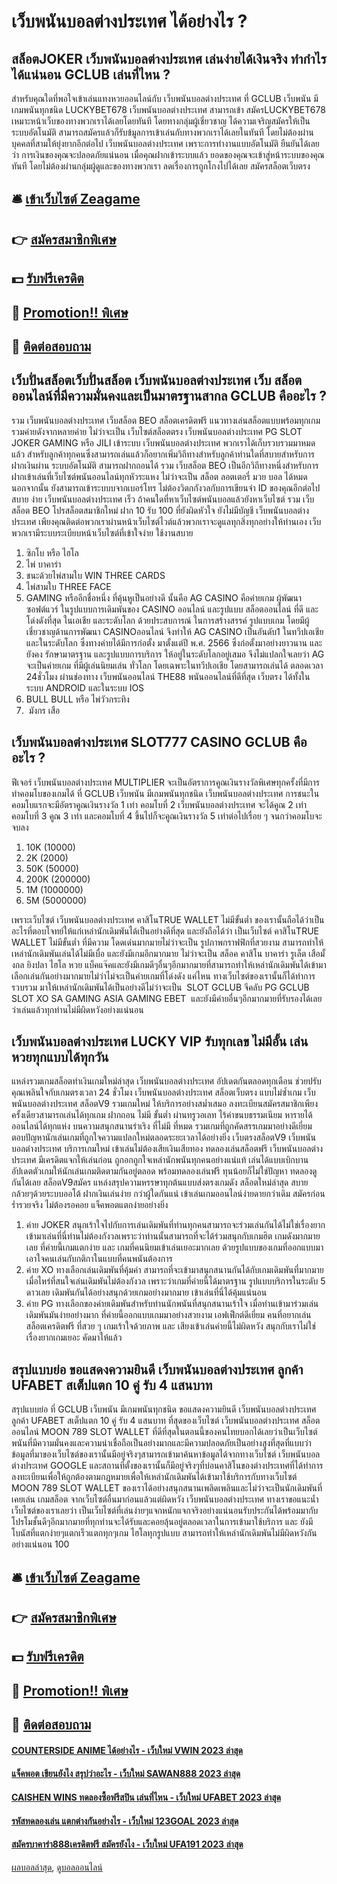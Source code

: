 # เว็บพนันบอลต่างประเทศ ได้อย่างไร ?
## สล็อตJOKER เว็บพนันบอลต่างประเทศ เล่นง่ายได้เงินจริง ทำกำไรได้แน่นอน GCLUB เล่นที่ไหน ?
สำหรับคุณใดที่พอใจเข้าเล่นแทงหวยออนไลน์กับ เว็บพนันบอลต่างประเทศ ที่ GCLUB เว็บพนัน มีเกมพนันทุกชนิด LUCKYBET678 เว็บพนันบอลต่างประเทศ สามารถเข้า สมัครLUCKYBET678 เหมาะหน้าเว็บของทางพวกเราได้เลยโดยทันที โดยทางกลุ่มผู้เชี่ยวชาญ ได้ความเจริญสมัครให้เป็นระบบอัตโนมัติ สามารถสมัครแล้วก็รับข้มูลการเข้าเล่นกับทางพวกเราได้เลยในทันที โดยไม่ต้องผ่านบุคคลที่สามให้ยุ่งยากอีกต่อไป เว็บพนันบอลต่างประเทศ เพราะการทำงานแบบอัตโนมัติ ยืนยันได้เลยว่า การเงินของคุณจะปลอดภัยแน่นอน เมื่อคุณฝากเข้าระบบแล้ว ยอดของคุณจะเข้าสู่หน้าระบบของคุณทันที โดยไม่ต้องผ่านกลุ่มผู้ดูและของทางพวกเรา ลดเรื่องการถูกโกงไปได้เลย สมัครสล็อตเว็บตรง

## 🛎 [เข้าเว็บไซต์ Zeagame](https://bit.ly/3SdLNi2)
## 👉 [สมัครสมาชิกพิเศษ](https://bit.ly/3SdLNi2)
## 💵 [รับฟรีเครดิต](https://bit.ly/3dyRKHj)
## 👑 [Promotion!! พิเศษ](https://bit.ly/3dyRKHj)
## 📱 [ติดต่อสอบถาม](https://bit.ly/3dyRKHj)

## เว็บปั่นสล็อตเว็บปั่นสล็อต เว็บพนันบอลต่างประเทศ เว็บ สล็อตออนไลน์ที่มีความมั่นคงและเป็นมาตรฐานสากล GCLUB คืออะไร ?
รวม เว็บพนันบอลต่างประเทศ เว็บสล็อต BEO สล็อตเครดิตฟรี แนวทางเล่นสล็อตแบบพร้อมทุกเกม รวมค่ายดังจากหลายค่าย ไม่ว่าจะเป็น เว็บไซต์สล็อตตรง เว็บพนันบอลต่างประเทศ PG SLOT JOKER GAMING หรือ JILI เข้าระบบ เว็บพนันบอลต่างประเทศ พวกเราได้เก็บรวบรวมมาหมดแล้ว สำหรับลูกค้าทุกคนซึ่งสามารถเล่นแล้วก็อยากเพิ่มวิถีทางสำหรับลูกค้าท่านใดที่สบายสำหรับการฝากเงินผ่าน ระบบอัตโนมัติ สามารถฝากถอนได้ รวม เว็บสล็อต BEO เป็นอีกวิถีทางหนึ่งสำหรับการฝากเข้าเล่นที่เว็บไซต์พนันออนไลน์ทุกหัวระแหง ไม่ว่าจะเป็น สล็อต ลอตเตอรี่ มวย บอล ได้หมด นอกจากนั้น ยังสามารถเข้าระบบบจากเบอร์โทร ไม่ต้องวิตกกังวลกับการเขียนจำ ID ของคุณอีกต่อไป สบาย ง่าย เว็บพนันบอลต่างประเทศ เร็ว ถ้าคนใดที่หาเว็บไซต์พนันบอลแล้วยังหาเว็บไซต์ รวม เว็บสล็อต BEO โปรสล็อตสมาชิกใหม่ ฝาก 10 รับ 100 ที่ยังผิดหัวใจ ยังไม่มีบัญชี เว็บพนันบอลต่างประเทศ เพียงคุณติดต่อพวกเราผ่านหน้าเว็บไซต์ไวต์แล้วพวกเราจะดูแลทุกสิ่งทุกอย่างให้ท่านเอง เว็บพวกเรามีระบบระเบียบหน้าเว็บไซต์ที่เข้าใจง่าย ใช้งานสบาย
1. ซิกโบ หรือ ไฮโล
2. ไพ่ บาคาร่า
3. ชนะด้วยไพ่สามใบ WIN THREE CARDS
4. ไพ่สามใบ THREE FACE
5. GAMING หรืออีกชื่อหนึ่ง ที่คุ้นหูเป็นอย่างดี นั้นคือ AG CASINO คือค่ายเกม ผู้พัฒนาซอฟต์แวร์ ในรูปแบบการเดิมพันของ CASINO ออนไลน์ และรูปแบบ สล็อตออนไลน์ ที่ดี และโด่งดังที่สุด ในเอเชีย และระดับโลก ด้วยประสบการณ์ ในการสร้างสรรค์ รูปแบบเกม โดยมีผู้เชี่ยวชาญด้านการพัฒนา CASINOออนไลน์ จึงทำให้ AG CASINO เป็นอันดับ1 ในทวีปเอเชีย และในระดับโลก ซึ่งทางค่ายได้มีการก่อตั้ง มาตั้งแต่ปี พ.ศ. 2566 ซึ่งก่อตั้งมาอย่างยาวนาน และยังคง รักษามาตรฐาน และรูปแบบการบริการ ให้อยู่ในระดับโลกอยู่เสมอ จึงไม่แปลกใจเลยว่า AG จะเป็นค่ายเกม ที่มีผู้เล่นนิยมเล่น ทั่วโลก โดยเฉพาะในทวีปเอเชีย โดยสามารถเล่นได้ ตลอดเวลา 24ชั่วโมง ผ่านช่องทาง เว็บพนันออนไลน์ THE88 พนันออนไลน์ที่ดีที่สุด เว็บตรง ได้ทั้งในระบบ ANDROID และในระบบ IOS
6. BULL BULL หรือ ไพ่วัวกระทิง
7.  มังกร เสือ

## เว็บพนันบอลต่างประเทศ SLOT777 CASINO GCLUB คืออะไร ?
ฟีเจอร์ เว็บพนันบอลต่างประเทศ MULTIPLIER จะเป็นอัตราการคูณเงินรางวัลพิเศษทุกครั้งที่มีการทำคอมโบของเกมได้ ที่ GCLUB เว็บพนัน มีเกมพนันทุกชนิด เว็บพนันบอลต่างประเทศ การชนะในคอมโบแรกจะมีอัตราคูณเงินรางวัล 1 เท่า คอมโบที่ 2 เว็บพนันบอลต่างประเทศ จะได้คูณ 2 เท่า คอมโบที่ 3 คูณ 3 เท่า และคอมโบที่ 4 ขึ้นไปก็จะคูณเงินรางวัล 5 เท่าต่อไปเรื่อย ๆ จนกว่าคอมโบจะจบลง
1. 10K (10000)
2. 2K (2000)
3. 50K (50000)
4. 200K (200000)
5. 1M (1000000)
6. 5M (5000000)

เพราะเว็บไซต์ เว็บพนันบอลต่างประเทศ คาสิโนTRUE WALLET ไม่มีขั้นต่ำ ของเรานั้นถือได้ว่าเป็นอะไรที่ตอบโจทย์ให้แก่เหล่านักเดิมพันได้เป็นอย่างดีที่สุด และยังถือได้ว่า เป็นเว็บไซต์ คาสิโนTRUE WALLET ไม่มีขั้นต่ำ ที่มีความ โดดเด่นมากมายไม่ว่าจะเป็น รูปภาพกราฟฟิกที่สวยงาม สามารถทำให้เหล่านักเดิมพันเล่นได้ไม่มีเบื่อ และยังมีเกมอีกมากมาย ไม่ว่าจะเป็น สล็อค คาสิโน บาคาร่า รูเล็ต เสือมั้งกล ยิงปลา ไฮโล หวย แบ็คแจ๊คและยังมีเกมดีๆอื่นๆอีกมากมายที่สามารถทำให้เหล่านักเดิมพันได้เข้ามาเลือกเล่นกันอย่างมากมายไม่ว่าไม่จะเป็นค่ายเกมที่โด่งดัง แค่ไหน ทางเว็บไซต์ของเรานั้นก็ได้ทำการรวบรวม มาให้เหล่านักเดิมพันได้เป็นอย่างดีไม่ว่าจะเป็น  SLOT GCLUB จีคลับ PG GCLUB SLOT XO SA GAMING ASIA GAMING EBET  และยังมีค่ายอื่นๆอีกมากมายที่รับรองได้เลยว่าเล่นแล้วทุกท่านไม่มีผิดหวังอย่างแน่นอน

## เว็บพนันบอลต่างประเทศ LUCKY VIP รับทุกเลข ไม่มีอั้น เล่นหวยทุกแบบได้ทุกวัน
แหล่งรวมเกมสล็อตทำเงินเกมใหม่ล่าสุด เว็บพนันบอลต่างประเทศ อัปเดตกันตลอดทุกเดือน ช่วยปรับคุณเพลินใจกับเกมตรงเวลา 24 ชั่วโมง เว็บพนันบอลต่างประเทศ สล็อตเว็บตรง แบบไม่ซ้ำเกม เว็บพนันบอลต่างประเทศ สล็อตV9 รวมเกมใหม่ ให้บริการอย่างสม่ำเสมอ ลงทะเบียนสมัครสมาชิกเพียงครั้งเดียวสามารถเล่นได้ทุกเกม ฝากถอน ไม่มี ขั้นต่ำ ผ่านทรูวอเลท ไร้ค่าขนบธรรมเนียม หารายได้ออนไลน์ได้ทุกแห่ง บนความสนุกสนานร่าเริง ที่ไม่มี ที่หมด รวมเกมที่ถูกคัดสรรเกมมาอย่างดีเยี่ยม ตอบปัญหานักเล่นเกมที่ถูกใจความแปลกใหม่ตลอดระยะเวลาได้อย่างยิ่ง เว็บตรงสล็อตV9 เว็บพนันบอลต่างประเทศ บริการเกมใหม่ เข้าเล่นไม่ต้องเสียเงินเสียทอง ทดลองเล่นสล็อตฟรี เว็บพนันบอลต่างประเทศ มีเครดิตแจกให้เล่นก่อน ถูกอกถูกใจเหล่านักพนันทุกคนอย่างแน่แท้ เล่นได้แบบเบิกบาน อัปเดตตัวเกมให้นักเล่นเกมติดตามกันอยู่ตลอด พร้อมทดลองเล่นฟรี ทุนน้อยก็ไม่ใช่ปัญหา ทดลองดูกันได้เลย สล็อตV9สมัคร แหล่งสรุปความหรรษาทุกต้นแบบส่งตรงเกมดัง สล็อตใหม่ล่าสุด สบายกล้วยๆด้วยระบบออโต้ ฝากเงินเล่นง่าย กว่าผู้ใดกันแน่ เข้าเล่นเกมออนไลน์ง่ายดายกว่าเดิม สมัครก่อนร่ำรวยจริง ไม่ต้องรอคอย แจ็คพอตแตกง่ายอย่างยิ่ง
1. ค่าย JOKER สนุกเร้าใจไปกับการเล่นเดิมพันที่ท่านทุกคนสามารถจะร่วมเล่นกันได้ไม่ใช่เรื่องยาก เข้ามาเล่นที่นี่ท่านไม่ต้องกังวลเพราะว่าท่านนั้นสามารถที่จะได้ร่วมสนุกกับเกมฮิต เกมดังมากมายเลย ที่ค่ายนี้เกมแตกง่าย และ เกมที่คนนิยมเข้าเล่นเยอะมากเลย ด้วยรูปแบบของเกมที่ออกแบบมาเอาใจคนเล่นกับกติกาในแบบที่คนพนันต้องการ
2. ค่าย XO ทางเลือกเล่นเดิมพันที่คุ้มค่า สามารถที่จะเข้ามาสนุกสนานกันได้กับเกมเดิมพันที่มากมาย เมื่อไหร่ที่สนใจเล่นเดิมพันไม่ต้องกังวล เพราะว่าเกมที่ค่ายนี้ได้มาตรฐาน รูปแบบบริการในระดับ 5 ดาวเลย เดิมพันกันได้อย่างสนุกด้วยเกมอย่างมากมาย เข้าเล่นที่นี่ได้คุ้มแน่นอน
3. ค่าย PG ทางเลือกของค่ายเดิมพันสำหรับท่านนักพนันที่สนุกสนานเร้าใจ เมื่อท่านเข้ามาร่วมเล่นเดิมพันมันง่ายอย่างมาก ที่ค่ายนี้ออกแบบเกมมาอย่างสวยงาม เอฟเฟ็กต์ดีเยี่ยม คนที่อยากเล่น สล็อตเครดิตฟรี ที่สวย ๆ เกมเร้าใจด้วยภาพ และ เสียงเข้าเล่นค่ายนี้ไม่ผิดหวัง สนุกกับเราไม่ใช่เรื่องยากเกมเยอะ คัดมาให้แล้ว

## สรุปแบบย่อ ขอแสดงความยินดี เว็บพนันบอลต่างประเทศ ลูกค้า UFABET สเต็ปแตก 10 คู่ รับ 4 แสนบาท
สรุปแบบย่อ ที่ GCLUB เว็บพนัน มีเกมพนันทุกชนิด ขอแสดงความยินดี เว็บพนันบอลต่างประเทศ ลูกค้า UFABET สเต็ปแตก 10 คู่ รับ 4 แสนบาท ที่สุดของเว็บไซต์ เว็บพนันบอลต่างประเทศ สล็อตออนไลน์ MOON 789 SLOT WALLET ที่ดีที่สุดในตอนนี้ของคนไทยบอกได้เลยว่าเป็นเว็บไซต์พนันที่มีความมั่นคงและความน่าเชื่อถือเป็นอย่างมากและมีความปลอดภัยเป็นอย่างสูงที่สุดที่แบบว่า ข้อมูลที่มาของเว็บไซต์ของเรานั้นมีอยู่จริงๆสามารถเข้ามาค้นหาข้อมูลได้จากทางเว็บไซต์ เว็บพนันบอลต่างประเทศ GOOGLE และสถานที่ตั้งของเรานั้นก็มีอยู่จริงๆที่บ่อนคาสิโนของต่างประเทศที่ได้ทำการลงทะเบียนเพื่อให้ถูกต้องตามกฎหมายเพื่อให้เหล่านักเดิมพันได้เข้ามาใช้บริการกับทางเว็บไซต์ MOON 789 SLOT WALLET ของเราได้อย่างสนุกสนานเพลิดเพลินและไม่ว่าจะเป็นนักเดิมพันที่เคยเล่น เกมสล็อต จากเว็บไซต์อื่นมาก่อนแล้วแต่ผิดหวัง เว็บพนันบอลต่างประเทศ ทางเราขอแนะน้ำเว็บไซต์ของเราเลยว่า เป็นเว็บไซต์ที่เล่นง่ายๆแจกหนักแจกจริงอย่างแน่นอนรับประกันได้พร้อมมากับโปรโมชั้นดีๆอีกมากมายที่ทุกท่านจะได้รับและคอยลุ้นอยู่ตลอดเวลาในการเข้ามาใช้บริการ และ ยังมีโบนัสที่แตกง่ายๆแตกเร็วแตกทุกๆเกม ไฮโลทุกรูปแบบ สามารถทำให้เหล่านักเดิมพันไม่มีผิดหวังกันอย่างแน่นอน 100

## 🛎 [เข้าเว็บไซต์ Zeagame](https://bit.ly/3SdLNi2)
## 👉 [สมัครสมาชิกพิเศษ](https://bit.ly/3SdLNi2)
## 💵 [รับฟรีเครดิต](https://bit.ly/3dyRKHj)
## 👑 [Promotion!! พิเศษ](https://bit.ly/3dyRKHj)
## 📱 [ติดต่อสอบถาม](https://bit.ly/3dyRKHj)

#### [COUNTERSIDE ANIME ได้อย่างไร - เว็บใหม่ VWIN 2023 ล่าสุด](https://atom.io/themes/counterside%20anime%20ได้อย่างไร%20-%20เว็บใหม่%20vwin%202023%20ล่าสุด)
#### [แจ็คพอต เขียนยังไง สรุปว่าอะไร - เว็บใหม่ SAWAN888 2023 ล่าสุด](https://atom.io/themes/แจ็คพอต%20เขียนยังไง%20สรุปว่าอะไร%20-%20เว็บใหม่%20sawan888%202023%20ล่าสุด)
#### [CAISHEN WINS ทดลองซื้อฟรีสปิน เล่นที่ไหน - เว็บใหม่ UFABET 2023 ล่าสุด](https://atom.io/themes/caishen%20wins%20ทดลองซื้อฟรีสปิน%20เล่นที่ไหน%20-%20เว็บใหม่%20ufabet%202023%20ล่าสุด)
#### [รหัสทดลองเล่น แตกต่างกันอย่างไร - เว็บใหม่ 123GOAL 2023 ล่าสุด](https://atom.io/themes/รหัสทดลองเล่น%20แตกต่างกันอย่างไร%20-%20เว็บใหม่%20123goal%202023%20ล่าสุด)
#### [สมัครบาคาร่า888เครดิตฟรี สมัครยังไง - เว็บใหม่ UFA191 2023 ล่าสุด](https://atom.io/themes/สมัครบาคาร่า888เครดิตฟรี%20สมัครยังไง%20-%20เว็บใหม่%20ufa191%202023%20ล่าสุด)

[ผลบอลล่าสุด](https://siamsport.tv "ผลบอลล่าสุด"), [ดูบอลออนไลน์](https://siamsport.tv/ดูบอลสด "ดูบอลออนไลน์")